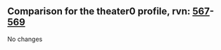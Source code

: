 ## Comparison for the theater0 profile, rvn: [567](https://github.com/PRO100KatYT/FortniteProfileRevisions/tree/main/profiles/theater0/567%20theater0.json)-[569](https://github.com/PRO100KatYT/FortniteProfileRevisions/tree/main/profiles/theater0/569%20theater0.json)

No changes
